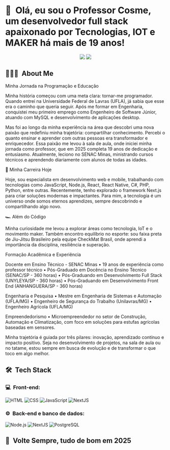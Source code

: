 <h1>👋 &nbsp;Olá, eu sou o Professor  Cosme, um desenvolvedor full stack apaixonado por Tecnologias, IOT e MAKER há mais de 19 anos!</h1>
<p align="center">
<a href="https://www.linkedin.com/in/cosmeteixeira"><img src="https://img.shields.io/badge/-Cosme%20Teixeira%20Silva-0077B5?style=flat-square&logo=Linkedin&logoColor=white"/></a>
<a href="mailto:cosme.teixeira@gmail.com"><img src="https://img.shields.io/badge/cosme.teixeira@gmail.com-D14836?style=flat-square&logo=Gmail&logoColor=white"/></a>

</p>

<h2> 👨🏻‍💻 &nbsp;About Me </h2>

Minha Jornada na Programação e Educação

Minha história começou com uma meta clara: tornar-me programador. Quando entrei na Universidade Federal de Lavras (UFLA), já sabia que esse era o caminho que queria seguir. Após me formar em Engenharia, conquistei meu primeiro emprego como Engenheiro de Software Júnior, atuando com MySQL e desenvolvimento de aplicações desktop.

Mas foi ao longo da minha experiência na área que descobri uma nova paixão que redefiniu minha trajetória: compartilhar conhecimento. Percebi o quanto ensinar e aprender com outras pessoas era transformador e enriquecedor. Essa paixão me levou à sala de aula, onde iniciei minha jornada como professor, que em 2025 completa 19 anos de dedicação e entusiasmo. Atualmente, leciono no SENAC Minas, ministrando cursos técnicos e aprendendo diariamente com alunos de todas as idades.

🚀 Minha Carreira Hoje

Hoje, sou especialista em desenvolvimento web e mobile, trabalhando com tecnologias como JavaScript, Node.js, React, React Native, C#, PHP, Python, entre outras. Recentemente, tenho explorado o framework Next.js para criar soluções modernas e impactantes. Para mim, a tecnologia é um universo onde somos eternos aprendizes, sempre descobrindo e compartilhando algo novo.

🏎 Além do Código

Minha curiosidade me levou a explorar áreas como tecnologia, IoT e o movimento maker. Também encontro equilíbrio no esporte: sou faixa preta de Jiu-Jitsu Brasileiro pela equipe CheckMat Brasil, onde aprendi a importância da disciplina, resiliência e superação.

Formação Acadêmica e Experiência

Docente em Ensino Técnico - SENAC Minas
	•	19 anos de experiência como professor técnico
	•	Pós-Graduado em Docência no Ensino Técnico (SENAC/SP - 360 horas)
	•	Pós-Graduando em Desenvolvimento Full Stack (UNYLEYA/SP - 360 horas)
	•	Pós-Graduando em Desenvolvimento Front End (ANHANGUERA/SP - 360 horas)

Engenharia e Pesquisa
	•	Mestre em Engenharia de Sistemas e Automação (UFLA/MG)
	•	Engenheiro de Segurança do Trabalho (Unilavras/MG)
	•	Engenheiro Agrícola (UFLA/MG)

Empreendedorismo
	•	Microempreendedor no setor de Construção, Automação e Climatização, com foco em soluções para estufas agrícolas baseadas em sensores.

Minha trajetória é guiada por três pilares: inovação, aprendizado contínuo e impacto positivo. Seja no desenvolvimento de projetos, na sala de aula ou no tatame, estou sempre em busca de evolução e de transformar o que toco em algo melhor.


<h2> 🛠 &nbsp;Tech Stack</h2>
<h3>💻 &nbsp;Front-end:</h3>

![HTML](https://img.shields.io/badge/-HTML-333333?style=flat&logo=HTML5)
![CSS](https://img.shields.io/badge/-CSS-333333?style=flat&logo=CSS3&logoColor=1572B6)
![JavaScript](https://img.shields.io/badge/-JavaScript-333333?style=flat&logo=javascript)
![NextJS](https://img.shields.io/badge/next.js-000000?style=for-the-badge&logo=nextdotjs&logoColor=white)


<h3>⚙️ &nbsp;Back-end e banco de dados:</h3>

![Node.js](https://img.shields.io/badge/-Node.js-333333?style=flat&logo=node.js)
![NextJS](https://img.shields.io/badge/-NestJS-333333?style=flat&logo=nextjs&logoColor=E535AB)
![PostgreSQL](https://img.shields.io/badge/-PostgreSQL-333333?style=flat&logo=postgresql)


<h2>🚀 &nbsp;Volte Sempre, tudo de bom em 2025</h2>


